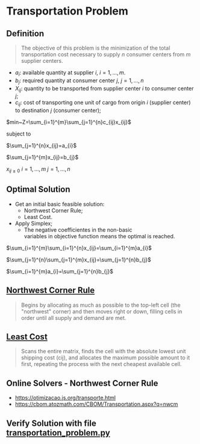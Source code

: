 # Transportation Problem

## Definition

> The objective of this problem is the minimization of the total transportation cost necessary to supply *n* consumer centers from *m* supplier centers.

* $a_{i}$: available quantity at supplier *i*, $i=1,...,m.$
* $b_{j}$: required quantity at consumer center *j*, $j=1,...,n$
* $X_{ij}$: quantity to be transported from supplier center *i* to consumer center *j*;
* $c_{ij}$: cost of transporting one unit of cargo from origin *i* (supplier center) to destination *j* (consumer center);


$min~Z=\sum_{i=1}^{m}\sum_{j=1}^{n}c_{ij}x_{ij}$

subject to

$\sum_{j=1}^{n}x_{ij}=a_{i}$

$\sum_{j=1}^{m}x_{ij}=b_{j}$

$x_{ij\ge0}$ $i=1,...,m$ $j=1,...,n$

## Optimal Solution  
 * Get an initial basic feasible solution: 
   * Northwest Corner Rule;
   * Least Cost.
 * Apply Simplex;
   * The negative coefficientes in the non-basic  
   variables in objective function  means the optimal is reached.


$\sum_{i=1}^{m}\sum_{i=1}^{n}x_{ij}=\sum_{i=1}^{m}a_{i}$

$\sum_{j=1}^{n}\sum_{j=1}^{m}x_{ij}=\sum_{j=1}^{n}b_{j}$


$\sum_{i=1}^{m}a_{i}=\sum_{j=1}^{n}b_{j}$

##  [Northwest Corner Rule](https://www.youtube.com/watch?v=gZ6BQHmGC2k)  
> Begins by allocating as much as possible to the top-left cell (the "northwest" corner) and then moves right or down, filling cells in order until all supply and demand are met.  

## [Least Cost](https://www.youtube.com/watch?v=RGaGsUf_KC8)  
> Scans the entire matrix, finds the cell with the absolute lowest unit shipping cost (cij​), and allocates the maximum possible amount to it first, repeating the process with the next cheapest available cell.

## Online Solvers - Northwest Corner Rule  
* https://otimizacao.js.org/transporte.html  
* https://cbom.atozmath.com/CBOM/Transportation.aspx?q=nwcm  

## Verify Solution with file [transportation_problem.py](transportation_problem.py)